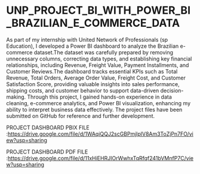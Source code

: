 # UNP_PROJECT_BI_WITH_POWER_BI_BRAZILIAN_E_COMMERCE_DATA

As part of my internship with United Network of Professionals (sp Education), I developed a Power BI dashboard to analyze the Brazilian e-commerce dataset.The dataset was carefully prepared by removing unnecessary columns, correcting data types, and establishing key financial relationships, including Revenue, Freight Value, Payment Installments, and Customer Reviews.The dashboard tracks essential KPIs such as Total Revenue, Total Orders, Average Order Value, Freight Cost, and Customer Satisfaction Score, providing valuable insights into sales performance, shipping costs, and customer behavior to support data-driven decision-making. Through this project, I gained hands-on experience in data cleaning, e-commerce analytics, and Power BI visualization, enhancing my ability to interpret business data effectively. The project files have been submitted on GitHub for reference and further development.

PROJECT DASHBOARD PBIX FILE :https://drive.google.com/file/d/1WAqiQQJ2scGBPmjlplV8Am3ToZjPn7FO/view?usp=sharing

PROJECT DASHBOARD PDF FILE :https://drive.google.com/file/d/11xHiEHRJIOrWwhxTqRfqf241bVMnfP7C/view?usp=sharing
